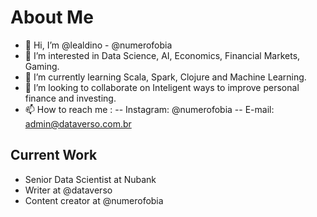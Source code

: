 # About Me

- 👋 Hi, I’m @lealdino - @numerofobia
- 👀 I’m interested in Data Science, AI, Economics, Financial Markets, Gaming.
- 🌱 I’m currently learning Scala, Spark, Clojure and Machine Learning.
- 💞️ I’m looking to collaborate on Inteligent ways to improve personal finance and investing.
- 📫 How to reach me : 
-- Instagram: @numerofobia
-- E-mail: admin@dataverso.com.br

## Current Work

- Senior Data Scientist at Nubank
- Writer at @dataverso
- Content creator at @numerofobia

